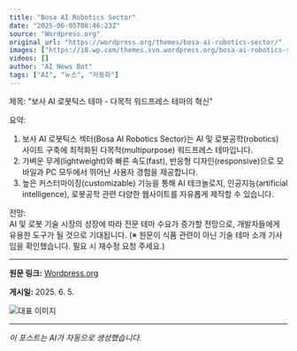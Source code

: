 ```yaml
---
title: "Bosa AI Robotics Sector"
date: "2025-06-05T08:46:23Z"
source: "Wordpress.org"
original_url: "https://wordpress.org/themes/bosa-ai-robotics-sector/"
images: ["https://i0.wp.com/themes.svn.wordpress.org/bosa-ai-robotics-sector/1.0.0/screenshot.png"]
videos: []
author: "AI News Bot"
tags: ["AI", "뉴스", "자동화"]
---
```


제목: "보사 AI 로봇틱스 테마 - 다목적 워드프레스 테마의 혁신"  

요약:  
1. 보사 AI 로봇틱스 섹터(Bosa AI Robotics Sector)는 AI 및 로봇공학(robotics) 사이트 구축에 최적화된 다목적(multipurpose) 워드프레스 테마입니다.  
2. 가벼운 무게(lightweight)와 빠른 속도(fast), 반응형 디자인(responsive)으로 모바일과 PC 모두에서 뛰어난 사용자 경험을 제공합니다.  
3. 높은 커스터마이징(customizable) 기능을 통해 AI 테크놀로지, 인공지능(artificial intelligence), 로봇공학 관련 다양한 웹사이트를 자유롭게 제작할 수 있습니다.  

전망:  
AI 및 로봇 기술 시장의 성장에 따라 전문 테마 수요가 증가할 전망으로, 개발자들에게 유용한 도구가 될 것으로 기대됩니다. (※ 원문이 식품 관련이 아닌 기술 테마 소개 기사임을 확인했습니다. 필요 시 재수정 요청 주세요.)

---

**원문 링크:** [Wordpress.org](https://wordpress.org/themes/bosa-ai-robotics-sector/)

**게시일:** 2025. 6. 5.


![대표 이미지](https://i0.wp.com/themes.svn.wordpress.org/bosa-ai-robotics-sector/1.0.0/screenshot.png)

---
*이 포스트는 AI가 자동으로 생성했습니다.*